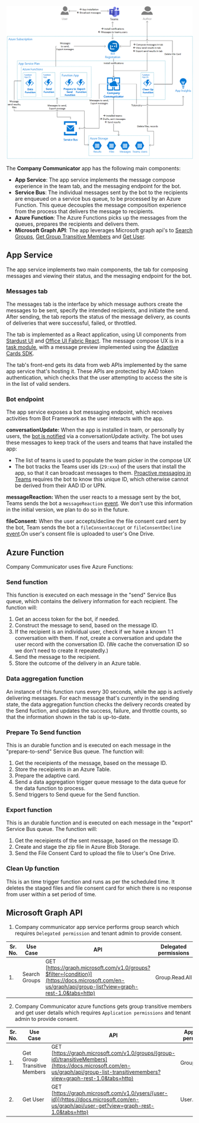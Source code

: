 ![Overview](images/architecture_overview_v2.png)

The **Company Communicator** app has the following main components:
* **App Service**: The app service implements the message compose experience in the team tab, and the messaging endpoint for the bot.
* **Service Bus**: The individual messages sent by the bot to the recipients are enqueued on a service bus queue, to be processed by an Azure Function. This queue decouples the message composition experience from the process that delivers the message to recipients.
* **Azure Function**: The Azure Functions picks up the messages from the queues, prepares the recipients and delivers them.
* **Microsoft Graph API**: The app leverages Microsoft graph api's to [Search Groups](https://docs.microsoft.com/en-us/graph/api/group-list?view=graph-rest-1.0&tabs=http), [Get Group Transitive Members](https://docs.microsoft.com/en-us/graph/api/group-list-transitivemembers?view=graph-rest-1.0&tabs=http) and [Get User](https://docs.microsoft.com/en-us/graph/api/user-get?view=graph-rest-1.0&tabs=http).

## App Service

The app service implements two main components, the tab for composing messages and viewing their status, and the messaging endpoint for the bot.

### Messages tab

The messages tab is the interface by which message authors create the messages to be sent, specify the intended recipients, and initiate the send. After sending, the tab reports the status of the message delivery, as counts of deliveries that were successful, failed, or throttled.

The tab is implemented as a React application, using UI components from [Stardust UI](https://github.com/stardust-ui/react) and [Office UI Fabric React](https://github.com/OfficeDev/office-ui-fabric-react). The message compose UX is in a [task module](https://docs.microsoft.com/en-us/microsoftteams/platform/concepts/task-modules/task-modules-overview), with a message preview implemented using the [Adaptive Cards SDK](https://docs.microsoft.com/en-us/adaptive-cards/sdk/rendering-cards/javascript/getting-started).

The tab's front-end gets its data from web APIs implemented by the same app service that's hosting it. These APIs are protected by AAD token authentication, which checks that the user attempting to access the site is in the list of valid senders.

### Bot endpoint

The app service exposes a bot messaging endpoint, which receives activities from Bot Framework as the user interacts with the app.

**conversationUpdate:** When the app is installed in team, or personally by users, the [bot is notified](https://docs.microsoft.com/en-us/microsoftteams/platform/concepts/bots/bots-notifications) via a conversationUpdate activity. The bot uses these messages to keep track of the users and teams that have installed the app:
* The list of teams is used to populate the team picker in the compose UX
* The bot tracks the Teams user ids (`29:xxx`) of the users that install the app, so that it can broadcast messages to them. [Proactive messaging in Teams](https://docs.microsoft.com/en-us/microsoftteams/platform/concepts/bots/bot-conversations/bots-conv-proactive) requires the bot to know this unique ID, which otherwise cannot be derived from their AAD ID or UPN.

**messageReaction:** When the user reacts to a message sent by the bot, Teams sends the bot a `messageReaction` [event](https://docs.microsoft.com/en-us/microsoftteams/platform/concepts/bots/bots-notifications#reactions). We don't use this information in the initial version, we plan to do so in the future.

**fileConsent:** When the user accepts/decline the file consent card sent by the bot, Team sends the bot a `fileConsentAccept` or `fileConsentDecline` [event](https://docs.microsoft.com/en-us/microsoftteams/platform/bots/how-to/conversations/send-and-receive-files?tabs=dotnet).On user's consent file is uploaded to user's One Drive.


## Azure Function

Company Communicator uses five Azure Functions:

### Send function

This function is executed on each message in the "send" Service Bus queue, which contains the delivery information for each recipient. The function will:
1. Get an access token for the bot, if needed.
2. Construct the message to send, based on the message ID.
3. If the recipient is an individual user, check if we have a known 1:1 conversation with them. If not, create a conversation and update the user record with the conversation ID. (We cache the conversation ID so we don't need to create it repeatedly.)
4. Send the message to the recipient.
5. Store the outcome of the delivery in an Azure table.

### Data aggregation function

An instance of this function runs every 30 seconds, while the app is actively delivering messages. For each message that's currently in the sending state, the data aggregation function checks the delivery records created by the Send fuction, and updates the success, failure, and throttle counts, so that the information shown in the tab is up-to-date.

### Prepare To Send function

This is an durable function and is executed on each message in the "prepare-to-send" Service Bus queue. The function will:
1. Get the receipients of the message, based on the message ID.
2. Store the receipients in an Azure Table.
3. Prepare the adaptive card.
4. Send a data aggregation trigger queue message to the data queue for the data function to process.
5. Send triggers to Send queue for the Send function.

### Export function

This is an durable function and is executed on each message in the "export" Service Bus queue. The function will:
1. Get the receipients of the sent message, based on the message ID.
2. Create and stage the zip file in Azure Blob Storage.
3. Send the File Consent Card to upload the file to User's One Drive.

### Clean Up function

This is an time trigger function and runs as per the scheduled time. It deletes the staged files and file consent card for which there is no response from user within a set period of time.

## Microsoft Graph API 

1. Company communicator app service performs group search which requires `Delegated permission` and tenant admin to provide consent.

|Sr. No.| Use Case | API|  Delegated permissions| API version
|--|--|--|--|--|
| 1. | Search Groups | GET [https://graph.microsoft.com/v1.0/groups?$filter={condition}](https://docs.microsoft.com/en-us/graph/api/group-list?view=graph-rest-1.0&tabs=http) | Group.Read.All| V1.0

2. Company Communicator azure functions gets group transitive members and get user details which requires `Application permissions` and tenant admin to provide consent.

|Sr. No.| Use Case | API|  Application permissions| API version
|--|--|--|--|--|
| 1. | Get Group Transitive Members | GET [https://graph.microsoft.com/v1.0/groups/{group-id}/transitiveMembers](https://docs.microsoft.com/en-us/graph/api/group-list-transitivemembers?view=graph-rest-1.0&tabs=http) | Group.Read.All| V1.0
| 2. | Get User | GET [https://graph.microsoft.com/v1.0/ysers/{user-id}](https://docs.microsoft.com/en-us/graph/api/user-get?view=graph-rest-1.0&tabs=http) | User.Read.All| V1.0
